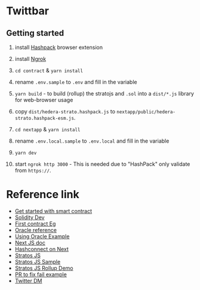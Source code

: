# Twittbar

## Getting started
1. install [Hashpack](https://www.hashpack.app) browser extension
1. install [Ngrok](https://ngrok.com)
1. `cd contract` & `yarn install`
1. rename `.env.sample` to `.env` and fill in the variable
1. `yarn build` - to build (rollup) the stratojs and `.sol` into a `dist/*.js` library for web-browser usage
1. copy `dist/hedera-strato.hashpack.js` to `nextapp/public/hedera-strato.hashpack-esm.js`.

1. `cd nextapp` & `yarn install`
1. rename `.env.local.sample` to `.env.local` and fill in the variable
1. `yarn dev`
1. start `ngrok http 3000` - This is needed due to "HashPack" only validate from `https://`.

# Reference link
- [Get started with smart contract](https://hedera.com/blog/how-to-deploy-smart-contracts-on-hedera-part-1-a-simple-getter-and-setter-contract)
- [Solidity Dev](https://remix.ethereum.org)
- [First contract Eg](https://docs.hedera.com/guides/getting-started/try-examples/deploy-your-first-smart-contract)
- [Oracle reference](https://github.com/provable-things/ethereum-api/blob/master/oraclizeAPI_0.5.sol)
- [Using Oracle Example](https://fravoll.github.io/solidity-patterns/oracle.html)
- [Next JS doc](https://nextjs.org/docs)
- [Hashconnect on Next](https://www.youtube.com/watch?v=5klHbH0LEdU)
- [Stratos JS](https://hsj-docs.buidlerlabs.com)
- [Stratos JS Sample](https://github.com/buidler-labs/hsj-example/blob/main/.env.sample)
- [Stratos JS Rollup Demo](https://github.com/buidler-labs/hsj-rollup-demo)
- [PR to fix fail example](https://github.com/buidler-labs/hsj-rollup-demo/pull/1)
- [Twitter DM](https://github.com/PLhery/node-twitter-api-v2/blob/77f48eb5e06e2a15fd0f6906adecc1678801f75d/doc/examples.md#direct-messages)